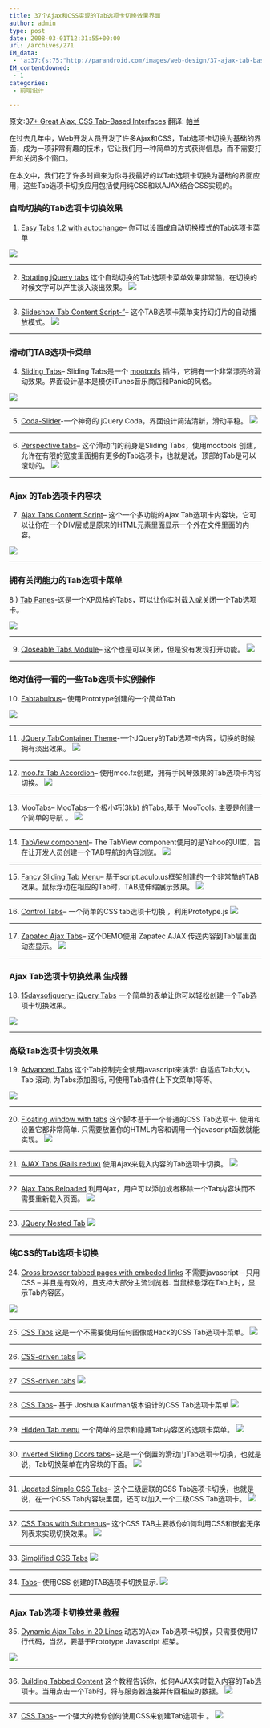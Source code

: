 ```yaml
---
title: 37个Ajax和CSS实现的Tab选项卡切换效果界面
author: admin
type: post
date: 2008-03-01T12:31:55+00:00
url: /archives/271
IM_data:
 - 'a:37:{s:75:"http://parandroid.com/images/web-design/37-ajax-tab-based-interfaces/t1.gif";s:62:"http://blog.haohtml.com/wp-content/uploads/2009/05/8653_t1.gif";s:75:"http://parandroid.com/images/web-design/37-ajax-tab-based-interfaces/t6.gif";s:62:"http://blog.haohtml.com/wp-content/uploads/2009/05/c2e1_t6.gif";s:75:"http://parandroid.com/images/web-design/37-ajax-tab-based-interfaces/t5.gif";s:62:"http://blog.haohtml.com/wp-content/uploads/2009/05/29d3_t5.gif";s:75:"http://parandroid.com/images/web-design/37-ajax-tab-based-interfaces/t2.gif";s:62:"http://blog.haohtml.com/wp-content/uploads/2009/05/d3a3_t2.gif";s:76:"http://parandroid.com/images/web-design/37-ajax-tab-based-interfaces/t12.gif";s:63:"http://blog.haohtml.com/wp-content/uploads/2009/05/8179_t12.gif";s:76:"http://parandroid.com/images/web-design/37-ajax-tab-based-interfaces/t13.gif";s:63:"http://blog.haohtml.com/wp-content/uploads/2009/05/1c1e_t13.gif";s:75:"http://parandroid.com/images/web-design/37-ajax-tab-based-interfaces/t3.gif";s:62:"http://blog.haohtml.com/wp-content/uploads/2009/05/9410_t3.gif";s:76:"http://parandroid.com/images/web-design/37-ajax-tab-based-interfaces/t23.gif";s:63:"http://blog.haohtml.com/wp-content/uploads/2009/05/65f8_t23.gif";s:76:"http://parandroid.com/images/web-design/37-ajax-tab-based-interfaces/t24.gif";s:63:"http://blog.haohtml.com/wp-content/uploads/2009/05/d5a1_t24.gif";s:75:"http://parandroid.com/images/web-design/37-ajax-tab-based-interfaces/t4.gif";s:62:"http://blog.haohtml.com/wp-content/uploads/2009/05/e84b_t4.gif";s:75:"http://parandroid.com/images/web-design/37-ajax-tab-based-interfaces/t7.gif";s:62:"http://blog.haohtml.com/wp-content/uploads/2009/05/2c00_t7.gif";s:76:"http://parandroid.com/images/web-design/37-ajax-tab-based-interfaces/t21.gif";s:63:"http://blog.haohtml.com/wp-content/uploads/2009/05/b093_t21.gif";s:75:"http://parandroid.com/images/web-design/37-ajax-tab-based-interfaces/t8.gif";s:62:"http://blog.haohtml.com/wp-content/uploads/2009/05/fa89_t8.gif";s:76:"http://parandroid.com/images/web-design/37-ajax-tab-based-interfaces/t18.gif";s:63:"http://blog.haohtml.com/wp-content/uploads/2009/05/e7c2_t18.gif";s:75:"http://parandroid.com/images/web-design/37-ajax-tab-based-interfaces/t9.gif";s:62:"http://blog.haohtml.com/wp-content/uploads/2009/05/0e90_t9.gif";s:76:"http://parandroid.com/images/web-design/37-ajax-tab-based-interfaces/t11.gif";s:63:"http://blog.haohtml.com/wp-content/uploads/2009/05/d180_t11.gif";s:76:"http://parandroid.com/images/web-design/37-ajax-tab-based-interfaces/t22.gif";s:63:"http://blog.haohtml.com/wp-content/uploads/2009/05/9361_t22.gif";s:76:"http://parandroid.com/images/web-design/37-ajax-tab-based-interfaces/t10.gif";s:63:"http://blog.haohtml.com/wp-content/uploads/2009/05/349d_t10.gif";s:76:"http://parandroid.com/images/web-design/37-ajax-tab-based-interfaces/t14.gif";s:63:"http://blog.haohtml.com/wp-content/uploads/2009/05/7fe0_t14.gif";s:76:"http://parandroid.com/images/web-design/37-ajax-tab-based-interfaces/t15.gif";s:63:"http://blog.haohtml.com/wp-content/uploads/2009/05/5bcb_t15.gif";s:76:"http://parandroid.com/images/web-design/37-ajax-tab-based-interfaces/t17.gif";s:63:"http://blog.haohtml.com/wp-content/uploads/2009/05/e875_t17.gif";s:76:"http://parandroid.com/images/web-design/37-ajax-tab-based-interfaces/t20.gif";s:63:"http://blog.haohtml.com/wp-content/uploads/2009/05/fbfa_t20.gif";s:76:"http://parandroid.com/images/web-design/37-ajax-tab-based-interfaces/t19.gif";s:63:"http://blog.haohtml.com/wp-content/uploads/2009/05/bd75_t19.gif";s:76:"http://parandroid.com/images/web-design/37-ajax-tab-based-interfaces/t26.gif";s:63:"http://blog.haohtml.com/wp-content/uploads/2009/05/1352_t26.gif";s:76:"http://parandroid.com/images/web-design/37-ajax-tab-based-interfaces/t28.gif";s:63:"http://blog.haohtml.com/wp-content/uploads/2009/05/b81f_t28.gif";s:76:"http://parandroid.com/images/web-design/37-ajax-tab-based-interfaces/t29.gif";s:63:"http://blog.haohtml.com/wp-content/uploads/2009/05/a233_t29.gif";s:76:"http://parandroid.com/images/web-design/37-ajax-tab-based-interfaces/t30.gif";s:63:"http://blog.haohtml.com/wp-content/uploads/2009/05/111d_t30.gif";s:76:"http://parandroid.com/images/web-design/37-ajax-tab-based-interfaces/t31.gif";s:63:"http://blog.haohtml.com/wp-content/uploads/2009/05/605b_t31.gif";s:76:"http://parandroid.com/images/web-design/37-ajax-tab-based-interfaces/t27.gif";s:63:"http://blog.haohtml.com/wp-content/uploads/2009/05/cba9_t27.gif";s:76:"http://parandroid.com/images/web-design/37-ajax-tab-based-interfaces/t32.gif";s:63:"http://blog.haohtml.com/wp-content/uploads/2009/05/d9e8_t32.gif";s:76:"http://parandroid.com/images/web-design/37-ajax-tab-based-interfaces/t34.gif";s:63:"http://blog.haohtml.com/wp-content/uploads/2009/05/fa31_t34.gif";s:76:"http://parandroid.com/images/web-design/37-ajax-tab-based-interfaces/t35.gif";s:63:"http://blog.haohtml.com/wp-content/uploads/2009/05/d286_t35.gif";s:76:"http://parandroid.com/images/web-design/37-ajax-tab-based-interfaces/t33.gif";s:63:"http://blog.haohtml.com/wp-content/uploads/2009/05/2699_t33.gif";s:76:"http://parandroid.com/images/web-design/37-ajax-tab-based-interfaces/t36.gif";s:63:"http://blog.haohtml.com/wp-content/uploads/2009/05/11f6_t36.gif";s:76:"http://parandroid.com/images/web-design/37-ajax-tab-based-interfaces/t16.gif";s:63:"http://blog.haohtml.com/wp-content/uploads/2009/05/85e3_t16.gif";s:76:"http://parandroid.com/images/web-design/37-ajax-tab-based-interfaces/t25.gif";s:63:"http://blog.haohtml.com/wp-content/uploads/2009/05/6504_t25.gif";s:76:"http://parandroid.com/images/web-design/37-ajax-tab-based-interfaces/t37.gif";s:63:"http://blog.haohtml.com/wp-content/uploads/2009/05/e28c_t37.gif";}'
IM_contentdowned:
 - 1
categories:
 - 前端设计

---
```

原文:[37+ Great Ajax, CSS Tab-Based Interfaces][1]
翻译: [帕兰](http://parandroid.com/ "http://parandroid.com")

在过去几年中，Web开发人员开发了许多Ajax和CSS，Tab选项卡切换为基础的界面，成为一项非常有趣的技术，它让我们用一种简单的方式获得信息，而不需要打开和关闭多个窗口。

在本文中，我们花了许多时间来为你寻找最好的以Tab选项卡切换为基础的界面应用，这些Tab选项卡切换应用包括使用纯CSS和以AJAX结合CSS实现的。

### 自动切换的Tab选项卡切换效果

1) [Easy Tabs 1.2 with autochange](http://www.kollermedia.at/archive/2007/07/10/easy-tabs-12-now-with-autochange//)– 你可以设置成自动切换模式的Tab选项卡菜单

[![](http://parandroid.com/images/web-design/37-ajax-tab-based-interfaces/t1.gif)](http://www.kollermedia.at/wp-content/themes/kollermedia/specials/easytabs1.2/example_two_menus.html)

* * *

2) [Rotating jQuery tabs](http://stilbuero.de/jquery/tabs_3/rotate.html) 这个自动切换的Tab选项卡菜单效果非常酷，在切换的时候文字可以产生淡入淡出效果。 [![](http://parandroid.com/images/web-design/37-ajax-tab-based-interfaces/t6.gif)](http://stilbuero.de/jquery/tabs_3/rotate.html)



* * *

3) [Slideshow Tab Content Script-”](http://www.dynamicdrive.com/dynamicindex17/tabcontent.htm)– 这个TAB选项卡菜单支持幻灯片的自动播放模式。 [![](http://parandroid.com/images/web-design/37-ajax-tab-based-interfaces/t5.gif)](http://www.dynamicdrive.com/dynamicindex17/tabcontent.htm)



* * *

### 滑动门TAB选项卡菜单

4) [Sliding Tabs](http://creativepony.com/journal/scripts/sliding-tabs/)– Sliding Tabs是一个 [mootools](http://www.google.com/url?sa=t&ct=res&cd=1&url=http://mootools.net/&ei=gDqUR_XwI5q8swKnzImZDQ&usg=AFQjCNFj4r7j_7PmlXv628np0QOO6f7nSw&sig2=OxuL__vllqa1QRkqkNnhIg "mootools") 插件，它拥有一个非常漂亮的滑动效果。界面设计基本是模仿iTunes音乐商店和Panic的风格。

[![](http://parandroid.com/images/web-design/37-ajax-tab-based-interfaces/t2.gif)](http://creativepony.com/demos/sliding-tabs/)

* * *

5) [Coda-Slider](http://www.ndoherty.com/demos/coda-slider/1.1.1/)-一个神奇的 jQuery Coda，界面设计简洁清新，滑动平稳。 [![](http://parandroid.com/images/web-design/37-ajax-tab-based-interfaces/t12.gif)](http://www.ndoherty.com/demos/coda-slider/1.1.1/)

* * *

6) [Perspective tabs](http://people.cs.uchicago.edu/%7Emeweltman/sliding_tabs.html)– 这个滑动门的前身是Sliding Tabs，使用mootools 创建，允许在有限的宽度里面拥有更多的Tab选项卡，也就是说，顶部的Tab是可以滚动的。 [![](http://parandroid.com/images/web-design/37-ajax-tab-based-interfaces/t13.gif)](http://people.cs.uchicago.edu/%7Emeweltman/sliding_tabs.html)

* * *

### Ajax 的Tab选项卡内容块

7) [Ajax Tabs Content Script](http://www.dynamicdrive.com/dynamicindex17/ajaxtabscontent/)– 这个一个多功能的Ajax Tab选项卡内容块，它可以让你在一个DIV层或是原来的HTML元素里面显示一个外在文件里面的内容。

[![](http://parandroid.com/images/web-design/37-ajax-tab-based-interfaces/t3.gif)](http://www.dynamicdrive.com/dynamicindex17/ajaxtabscontent/)

* * *

### 拥有关闭能力的Tab选项卡菜单

8 ) [Tab Panes](http://www.dhtmlgoodies.com/index.html?whichScript=tab-view)-这是一个XP风格的Tabs，可以让你实时载入或关闭一个Tab选项卡。

[![](http://parandroid.com/images/web-design/37-ajax-tab-based-interfaces/t23.gif)](http://www.dhtmlgoodies.com/scripts/tab-view/tab-view-demo2.html)

* * *

9) [Closeable Tabs Module](http://www.nodetraveller.com/sandbox/moduleTabs/closeable.php)– 这个也是可以关闭，但是没有发现打开功能。 [![](http://parandroid.com/images/web-design/37-ajax-tab-based-interfaces/t24.gif)](http://www.nodetraveller.com/sandbox/moduleTabs/closeable.php)

* * *

### 绝对值得一看的一些Tab选项卡实例操作

10) [Fabtabulous](http://www.tetlaw.id.au/view/blog/fabtabulous-simple-tabs-using-prototype/)– 使用Prototype创建的一个简单Tab

[![](http://parandroid.com/images/web-design/37-ajax-tab-based-interfaces/t4.gif)](http://www.tetlaw.id.au/upload/dev/fabtabulous/tabs.html)

* * *

11) [JQuery TabContainer Theme](http://mattberseth.com/blog/2007/11/jquery_tabcontainer_theme_with.html)-一个JQuery的Tab选项卡内容，切换的时候拥有淡出效果。 [![](http://parandroid.com/images/web-design/37-ajax-tab-based-interfaces/t7.gif)](http://mattberseth2.com/tab_animation/)

* * *

12) [moo.fx Tab Accordion](http://www.nyokiglitter.com/tutorials/tabs.html)– 使用moo.fx创建，拥有手风琴效果的Tab选项卡内容切换。
[![](http://parandroid.com/images/web-design/37-ajax-tab-based-interfaces/t21.gif)](http://www.nyokiglitter.com/tutorials/tabs.html)

* * *

13) [MooTabs](http://www.silverscripting.com/mootabs/style2.html)– MooTabs一个极小巧(3kb) 的Tabs,基于 MooTools. 主要是创建一个简单的导航 。
[![](http://parandroid.com/images/web-design/37-ajax-tab-based-interfaces/t8.gif)](http://www.silverscripting.com/mootabs/style2.html)

* * *

14) [TabView component](http://developer.yahoo.com/yui/tabview/)– The TabView component使用的是Yahoo的UI库，旨在让开发人员创建一个TAB导航的内容浏览。
[![](http://parandroid.com/images/web-design/37-ajax-tab-based-interfaces/t18.gif)](http://developer.yahoo.com/yui/tabview/)

* * *

15) [Fancy Sliding Tab Menu](http://www.andrewsellick.com/64/fancy-sliding-tab-menu-v2)– 基于script.aculo.us框架创建的一个非常酷的TAB效果。鼠标浮动在相应的Tab时，TAB成伸缩展示效果。 [![](http://parandroid.com/images/web-design/37-ajax-tab-based-interfaces/t9.gif)](http://www.andrewsellick.com/examples/tabslideV2/)

* * *

16) [Control.Tabs](http://livepipe.net/projects/control_tabs/)– 一个简单的CSS tab选项卡切换 ，利用Prototype.js [![](http://parandroid.com/images/web-design/37-ajax-tab-based-interfaces/t11.gif)](http://livepipe.net/projects/control_tabs/)

* * *

17) [Zapatec Ajax Tabs](http://www.zapatec.com/website/main/products/tabs/demo.jsp#ajax.html)– 这个DEMO使用 Zapatec AJAX 传送内容到Tab层里面动态显示。 [![](http://parandroid.com/images/web-design/37-ajax-tab-based-interfaces/t22.gif)](http://www.zapatec.com/website/main/products/tabs/demo.jsp#ajax.html)

* * *

### Ajax Tab选项卡切换效果 生成器

18) [15daysofjquery- jQuery Tabs](http://15daysofjquery.com/jquery-tabs/18/) 一个简单的表单让你可以轻松创建一个Tab选项卡切换效果。

[![](http://parandroid.com/images/web-design/37-ajax-tab-based-interfaces/t10.gif)](http://15daysofjquery.com/examples/jqueryTabs/)

* * *

### 高级Tab选项卡切换效果

19) [Advanced Tabs](http://extjs.com/deploy/ext-2.0-alpha1/examples/tabs/tabs-adv.html) 这个Tab控制完全使用javascript来演示: 自适应Tab大小， Tab 滚动, 为Tabs添加图标, 可使用Tab插件(上下文菜单)等等。

[![](http://parandroid.com/images/web-design/37-ajax-tab-based-interfaces/t14.gif)](http://extjs.com/deploy/ext-2.0-alpha1/examples/tabs/tabs-adv.html)

* * *

20) [Floating window with tabs](http://www.dhtmlgoodies.com/index.html?whichScript=floating_window_with_tabs) 这个脚本基于一个普通的CSS Tab选项卡. 使用和设置它都非常简单. 只需要放置你的HTML内容和调用一个javascript函数就能实现。 [![](http://parandroid.com/images/web-design/37-ajax-tab-based-interfaces/t15.gif)](http://www.dhtmlgoodies.com/scripts/floating_window_with_tabs/floating_window_with_tabs.html)

* * *

21) [AJAX Tabs (Rails redux)](http://actsasflinn.com/Ajax_Tabs/index.html) 使用Ajax来载入内容的Tab选项卡切换。
[![](http://parandroid.com/images/web-design/37-ajax-tab-based-interfaces/t17.gif)](http://actsasflinn.com/Ajax_Tabs/index.html)

* * *

22) [Ajax Tabs Reloaded](http://www.fueledsoftware.com/ajax-tabs-reloaded-based-on-the-havoc-studios-arti) 利用Ajax，用户可以添加或者移除一个Tab内容块而不需要重新载入页面。 [![](http://parandroid.com/images/web-design/37-ajax-tab-based-interfaces/t20.gif)](http://blog.fueledsoftware.com/m/blogs/fueleddev/demos/demo.html)

* * *

23) [JQuery Nested Tab](http://blog.cutterscrossing.com/index.cfm/2007/6/15/Updated-JQuery-Nested-Tab-Set-with-Demo) [![](http://parandroid.com/images/web-design/37-ajax-tab-based-interfaces/t19.gif)](http://blog.cutterscrossing.com/index.cfm/2007/6/15/Updated-JQuery-Nested-Tab-Set-with-Demo)

* * *

### 纯CSS的Tab选项卡切换

24) [Cross browser tabbed pages with embeded links](http://www.cssplay.co.uk/menu/one_page) 不需要javascript – 只用CSS – 并且是有效的，且支持大部分主流浏览器. 当鼠标悬浮在Tab上时，显示Tab内容区。

[![](http://parandroid.com/images/web-design/37-ajax-tab-based-interfaces/t26.gif)](http://www.cssplay.co.uk/menu/one_page)

* * *

25) [CSS Tabs](http://unraveled.com/projects/css_tabs/) 这是一个不需要使用任何图像或Hack的CSS Tab选项卡菜单。
[![](http://parandroid.com/images/web-design/37-ajax-tab-based-interfaces/t28.gif)](http://unraveled.com/projects/html/css_tabs/#)

* * *

26) [CSS-driven tabs](http://clagnut.com/sandbox/csstabs/?writingtext=csstabs#) [![](http://parandroid.com/images/web-design/37-ajax-tab-based-interfaces/t29.gif)](http://www.cssplay.co.uk/menu/one_page)

* * *

27) [CSS-driven tabs](http://homelesspixel.de/tabs/) [![](http://parandroid.com/images/web-design/37-ajax-tab-based-interfaces/t30.gif)](http://homelesspixel.de/tabs/)

* * *

28) [CSS Tabs](http://www.q42.nl/demos/tabs/)– 基于 Joshua Kaufman版本设计的CSS Tab选项卡菜单
[![](http://parandroid.com/images/web-design/37-ajax-tab-based-interfaces/t31.gif)](http://www.q42.nl/demos/tabs/)

* * *

29) [Hidden Tab menu](http://www.cssplay.co.uk/menus/hidden.html) 一个简单的显示和隐藏Tab内容区的选项卡菜单。 [![](http://parandroid.com/images/web-design/37-ajax-tab-based-interfaces/t27.gif)](http://www.cssplay.co.uk/menu/one_page)

* * *

30) [Inverted Sliding Doors tabs](http://www.456bereastreet.com/lab/inverted_tabs/)– 这是一个倒置的滑动门Tab选项卡切换，也就是说，Tab切换菜单在内容块的下面。 [![](http://parandroid.com/images/web-design/37-ajax-tab-based-interfaces/t32.gif)](http://www.456bereastreet.com/lab/inverted_tabs/)

* * *

31) [Updated Simple CSS Tabs](http://labs.silverorange.com/archives/2004/may/updatedsimple)– 这个二级层联的CSS Tab选项卡切换，也就是说，在一个CSS Tab内容块里面，还可以加入一个二级CSS Tab选项卡。
[![](http://parandroid.com/images/web-design/37-ajax-tab-based-interfaces/t34.gif)](http://labs.silverorange.com/images/tabsupdate/portfolio.html)

* * *

32) [CSS Tabs with Submenus](http://kalsey.com/tools/csstabs/2)– 这个CSS TAB主要教你如何利用CSS和嵌套无序列表来实现切换效果。 [![](http://parandroid.com/images/web-design/37-ajax-tab-based-interfaces/t35.gif)](http://kalsey.com/tools/csstabs/2)

* * *

33) [Simplified CSS Tabs](http://www.simplebits.com/bits/css_tabs.html) [![](http://parandroid.com/images/web-design/37-ajax-tab-based-interfaces/t33.gif)](http://www.simplebits.com/bits/css_tabs.html)

* * *

34) [Tabs](http://www.brainjar.com/css/tabs/)– 使用CSS 创建的TAB选项卡切换显示.
[![](http://parandroid.com/images/web-design/37-ajax-tab-based-interfaces/t36.gif)](http://www.brainjar.com/css/tabs/demo.html)

* * *

### Ajax Tab选项卡切换效果 [教程](http://parandroid.com/category/tutorial/ "查看“是的 你需要一个教程”里的所有文章")

35) [Dynamic Ajax Tabs in 20 Lines](http://20bits.com/2007/05/23/dynamic-ajax-tabs-in-20-lines/) 动态的Ajax Tab选项卡切换，只需要使用17行代码，当然，要基于Prototype Javascript 框架。

[![](http://parandroid.com/images/web-design/37-ajax-tab-based-interfaces/t16.gif)](http://20bits.com/2007/05/23/dynamic-ajax-tabs-in-20-lines/)

* * *

36) [Building Tabbed Content](http://www.ajaxlessons.com/2006/02/18/ajax-workshop-2-building-tabbed-content/) 这个教程告诉你，如何AJAX实时载入内容的Tab选项卡。当用点击一个Tab时，将与服务器连接并传回相应的数据。 [![](http://parandroid.com/images/web-design/37-ajax-tab-based-interfaces/t25.gif)](http://www.ajaxlessons.com/2006/02/18/ajax-workshop-2-building-tabbed-content/)

* * *

37) [CSS Tabs](http://www.htmldog.com/articles/tabs/)– 一个强大的教你创何使用CSS来创建Tab选项卡 。
[![](http://parandroid.com/images/web-design/37-ajax-tab-based-interfaces/t37.gif)](http://www.htmldog.com/examples/tabs4.html#)

 [1]: http://www.noupe.com/javascript/37-great-ajax-css-tab-based-interfaces.html "37+ Great Ajax, CSS Tab-Based Interfaces"